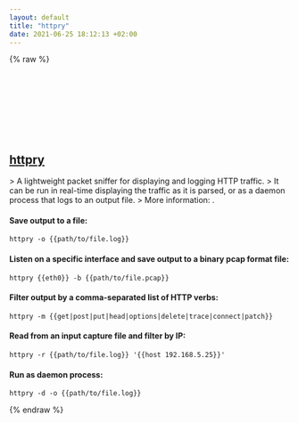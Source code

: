 ```yaml
---
layout: default
title: "httpry"
date: 2021-06-25 18:12:13 +02:00
---
```

{% raw %}
<h2 id="httpry">
  <a href="/en/common/httpry.html">httpry</a> <a href="#httpry"><svg class="icon">
    <use href="/assets/images/unicode_sprite.svg#link" />
  </svg></a>
</h2>
> A lightweight packet sniffer for displaying and logging HTTP traffic.
> It can be run in real-time displaying the traffic as it is parsed, or as a daemon process that logs to an output file.
> More information: <http://dumpsterventures.com/jason/httpry/>.

#### Save output to a file:
```shell
httpry -o {{path/to/file.log}}
```
#### Listen on a specific interface and save output to a binary pcap format file:
```shell
httpry {{eth0}} -b {{path/to/file.pcap}}
```
#### Filter output by a comma-separated list of HTTP verbs:
```shell
httpry -m {{get|post|put|head|options|delete|trace|connect|patch}}
```
#### Read from an input capture file and filter by IP:
```shell
httpry -r {{path/to/file.log}} '{{host 192.168.5.25}}'
```
#### Run as daemon process:
```shell
httpry -d -o {{path/to/file.log}}
```
{% endraw %}